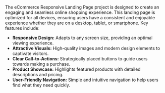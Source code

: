 The eCommerce Responsive Landing Page project is designed to create an engaging and seamless online shopping experience. This landing page is optimized for all devices, ensuring users have a consistent and enjoyable experience whether they are on a desktop, tablet, or smartphone. Key features include:
<ul>
<li><b>Responsive Design:</b> Adapts to any screen size, providing an optimal viewing experience.</li>
<li><b>Attractive Visuals:</b> High-quality images and modern design elements to captivate visitors.</li>
<li><b>Clear Call-to-Actions:</b> Strategically placed buttons to guide users towards making a purchase.</li>
<li><b>Product Showcase:</b> Highlights featured products with detailed descriptions and pricing.</li>
<li><b>User-Friendly Navigation:</b> Simple and intuitive navigation to help users find what they need quickly.</li>
</ul>
